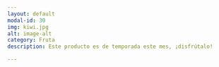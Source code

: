 ```yaml
---
layout: default
modal-id: 30
img: kiwi.jpg
alt: image-alt
category: Fruta
description: Este producto es de temporada este mes, ¡disfrútalo!

---
```


